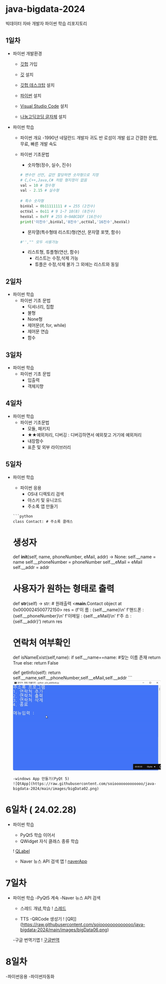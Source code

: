 # java-bigdata-2024
빅데이터 자바 개발자 파이썬 학습 리포지토리

## 1일차
- 파이썬 개발환경
    - [깃헙](https://github.com/) 가입


    - [깃](https://git-scm.com/downloads) 설치

    - [깃헙 데스크탑](https://desktop.github.com/) 설치
    - [파이썬](https://www.python.org/downloads/) 설치
    - [Visual Studio Code](https://code.visualstudio.com/download#) 설치
    - [나눔고딕코딩 글자체](https://github.com/naver/nanumfont) 설치

- 파이썬 학습
    - 파이썬 개요
       -1990년 네덜란드 개발자 귀도 반 로섬이 개발
       쉽고 간결한 문법, 무료, 빠른 개발 속도
    - 파이썬 기초문법
      - 숫자형(정수, 실수, 진수)

      ```python
      # 변수만 선언, 값만 할당하면 숫자형으로 지정
      # C,C++,Java,C# 처럼 형지정이 없음
      val = 10 # 정수형
      val - 2.15 # 실수형

      # 특수 숫자형
      binVal = 0b11111111 # = 255 (2진수)
      octVal = 0o11 # 9 1~7 10(8) (8진수)
      hexVal = 0xFF # 255 0~9ABCDEF (16진수)
      print('이진수',binVal,'8진수',octVal,'16진수',hexVal)

      ```
      - 문자열(특수형태 리스트)형(연산, 문자열 포맷, 함수)
      ```python
      #'',"" 모두 사용가능
      ```
      - 리스트형, 튜플형(연산, 함수)
         - 리스트는 수정,삭제 가능
         - 튜플은 수정,삭제 불가 그 외에는 리스트와 동일

## 2일차
- 파이썬 학습
    - 파이썬 기초 문법
      - 딕셔너리, 집합
      - 불형
      - None형
      - 제어문(if, for, while)
      - 제어문 연습
      - 함수


## 3일차
- 파이썬 학습
     - 파이썬 기초 문법
       - 입출력
       - 객체지향
     
     


## 4일차
- 파이썬 학습
     - 파이썬 기초문법
       - 모듈, 패키지
       - ★★예외처리, 디버깅 : 디버깅하면서 예외찾고 거기에 예외처리
       - 내장함수
       - 표준 및 외부 라이브러리

## 5일차
- 파이썬 학습
     - 파이썬 응용
       - OS내 디렉토리 검색
       - 아스키 및 유니코드
       - 주소록 앱 만들기
      
      ```python
      class Contact: # 주소록 클래스
    # 생성자
    def __init__(self, name, phoneNumber, eMail, addr) -> None:
        self.__name = name
        self.__phoneNumber = phoneNumber
        self.__eMail = eMail
        self.__addr = addr

    # 사용자가 원하는 형태로 출력
    def __str__(self) -> str: # 원래출력 <__main__.Contact object at 0x0000024500772150> 
        res = (f'이  름 : {self.__name}\n'
               f'핸드폰 : {self.__phoneNumber}\n'
               f'이메일 : {self.__eMail}\n'
               f'주  소 : {self.__addr}')
        return res

    # 연락처 여부확인
    def isNameExist(self,name):
        if self.__name==name: #찾는 이름 존재
            return True
        else:
            return False
        
    def getInfo(self):
        return self.__name,self.__phoneNumber,self.__eMail,self.__addr
      ```
      ![주소록앱](https://raw.githubusercontent.com/soiooooooooooooo/java-bigdata-2024/main/images/bigData01.gif)
      
      -windows App 만들기(PyQt 5)
      ![QtApp](https://raw.githubusercontent.com/soiooooooooooooo/java-bigdata-2024/main/images/bigData02.png)

# 6일차 ( 24.02.28)
- 파이썬 학습
   - PyQt5 학습 이어서
    - QWidget 자식 클래스 종류 학습

    ! [QLabel](https://raw.githubusercontent.com/soiooooooooooooo/java-bigdata-2024/main/images/bigData03.png)

    - Naver 뉴스 API 검색 앱
    ! [naverApp](https://raw.githubusercontent.com/soiooooooooooooo/java-bigdata-2024/main/images/bigData04.png)

# 7일차
- 파이썬 학습
   -PyQt5 계속
     -Naver 뉴스 API 검색 


     - 스레드 개념,학습
    ! [스레드](https://raw.githubusercontent.com/soiooooooooooooo/java-bigdata-2024/main/images/bigData05.png)

    - TTS
     -QRCode 생성기
     ! [QR]](https://raw.githubusercontent.com/soiooooooooooooo/java-bigdata-2024/main/images/bigData06.png)

     -구글 번역기앱
     ! [구글번역](https://raw.githubusercontent.com/soiooooooooooooo/java-bigdata-2024/main/images/bigData06.png)

# 8일차
-파이썬응용
-파이썬자동화
